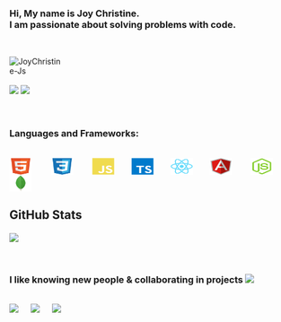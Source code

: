 
 ### Hi, My name is Joy Christine.  <br>I am passionate about solving problems with code.
 
<!--   <img src="https://media.giphy.com/media/tiog1GnPFVYjK3oBnz/giphy.gif" width="50rem" >-->
  <b>  </b> <br>
<div style="display:inline-flex;flex-wrap:wrap">

  <img align="center" alt="JoyChristine-Js" height="80%" width="80%" src="https://media.giphy.com/media/L1R1tvI9svkIWwpVYr/giphy.gif">
  
  
</div>
  

  
<br>
<br>
<div>
  <img height="200rem" width="auto" src="https://github-readme-stats.vercel.app/api?username=JoyChristine&show_icons=true&theme=tokyonight&include_all_commits=true&count_private=true"/> 
  <img height="200rem" width="auto"  src="https://github-readme-stats.vercel.app/api/top-langs/?username=JoyChristine&layout=compact&langs_count=7&theme=tokyonight"/>
</div>
<br>
<br> 

### Languages and Frameworks:

 <div style="display: inline_block"><br>
    <img align="center" alt="JoyChristine-HTML" height="30" width="40" style="margin-right: 2%;"src="https://raw.githubusercontent.com/devicons/devicon/master/icons/html5/html5-original.svg"> &nbsp;&nbsp;&nbsp;&nbsp;
    <img align="center" alt="JoyChristine-CSS" height="30" width="40" style="margin-right: 2%;"src="https://raw.githubusercontent.com/devicons/devicon/master/icons/css3/css3-original.svg"> &nbsp;&nbsp;&nbsp;&nbsp;
<!--     <img align="center" alt="JoyChristine-Sass" height="30" width="40" style="margin-right: 2%;"src="https://raw.githubusercontent.com/devicons/devicon/master/icons/sass/sass-original.svg"> &nbsp;&nbsp;&nbsp;&nbsp; -->
    <img align="center" alt="JoyChristine-Js" height="30" width="40" style="margin-right: 2%;" src="https://raw.githubusercontent.com/devicons/devicon/master/icons/javascript/javascript-plain.svg">&nbsp;&nbsp;&nbsp;&nbsp;
    <img align="center" alt="JoyChristine-Ts" height="30" width="40" style="margin-right: 2%;" src="https://raw.githubusercontent.com/devicons/devicon/master/icons/typescript/typescript-plain.svg">&nbsp;&nbsp;&nbsp;&nbsp;
    <img align="center" alt="JoyChristine-React" height="30" width="40" style="margin-right: 2%;"src="https://raw.githubusercontent.com/devicons/devicon/master/icons/react/react-original.svg">&nbsp;&nbsp;&nbsp;&nbsp;
    <img align="center" alt="JoyChristine-Angular" height="30" width="40" style="margin-right: 2%;"src="https://raw.githubusercontent.com/devicons/devicon/master/icons/angularjs/angularjs-original.svg"> &nbsp;&nbsp;&nbsp;&nbsp;
 <img align="center" alt="JoyChristine-Node" height="30" width="40" style="margin-right: 2%;"src="https://raw.githubusercontent.com/devicons/devicon/master/icons/nodejs/nodejs-original.svg"> &nbsp;&nbsp;&nbsp;
    <img align="center" alt="JoyChristine-MongoDB" height="30" width="40" style="margin-right: 2%;"src="https://raw.githubusercontent.com/devicons/devicon/master/icons/mongodb/mongodb-original.svg"> &nbsp;&nbsp;&nbsp;&nbsp;

<h2>GitHub Stats</h2>
<a align="center"href="https://readme-stats-cfgj2cxdy.vercel.app/api?username=JoyChristine&count_private=true&show_icons=true&theme=cobalt">
  <img align="center" src = "https://github-readme-streak-stats.herokuapp.com/?user=JoyChristine&">
</a><br>

<!-- ### Tools :

 <div style="display: inline_block">
    <img align="center" alt="JoyChristine-figma" height="25" width="40" style="margin-right: 2%;"src="https://raw.githubusercontent.com/devicons/devicon/master/icons/figma/figma-original.svg"> &nbsp;&nbsp;&nbsp;&nbsp;&nbsp; -->

<!--     <img align="center" alt="JoyChristine-canva" height="30" width="40" style="margin-right: 2%;" src="https://raw.githubusercontent.com/devicons/devicon/master/icons/canva/canva-original.svg"> &nbsp;&nbsp;&nbsp;&nbsp;&nbsp;
    <img align="center" alt="JoyChristine-git" height="30" width="40" style="margin-right: 2%;" src="https://raw.githubusercontent.com/devicons/devicon/master/icons/git/git-original.svg"> -->

 
<br>
<br>

### I like knowing new people & collaborating in projects <img src="https://media.giphy.com/media/gH94kBTHmFum6aMYzu/giphy.gif" width="50rem" >

<br>
<div> 
 <a href="mailto:joychristin2@gmail.com" target="_blank" style="margin-right: 2%;"><img src="https://img.shields.io/badge/Gmail-D14836?style=for-the-badge&logo=gmail&logoColor=white" target="_blank"></a> &nbsp;
 <a href="https://www.linkedin.com/in/joy-christine-nduta-kimani-0043a1136/" target="_blank" style="margin-right: 2%;"><img src="https://img.shields.io/badge/-LinkedIn-%230077B5?style=for-the-badge&logo=linkedin&logoColor=white" target="_blank"></a> &nbsp;
 <a href="https://twitter.com/kim__joy" target="_blank" style="margin-right: 2%;">
   <img src="https://img.shields.io/badge/@kim__joy-%231DA1F2.svg?style=for-the-badge&logo=Twitter&logoColor=white" target="_blank"></a> &nbsp;
 

</div>  
